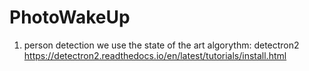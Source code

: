 # PhotoWakeUp

1) person detection
we use the state of the art algorythm: detectron2
https://detectron2.readthedocs.io/en/latest/tutorials/install.html